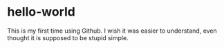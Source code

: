 # hello-world
This is my first time using Github.
I wish it was easier to understand, even thought it is supposed to be stupid simple.
